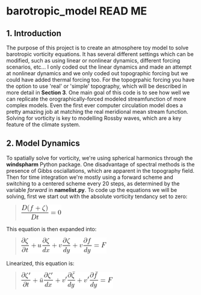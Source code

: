 # barotropic_model READ ME

## 1. Introduction
The purpose of this project is to create an atmosphere toy model to solve barotropic vorticity equations. It has several different settings which can be modified, such as using linear or nonlinear dynamics, different forcing scenarios, etc... I only coded out the linear dynamics and made an attempt at nonlinear dynamics and we only coded out topographic forcing but we could have added thermal forcing too. For the topogrpahic forcing you have the option to use 'real' or 'simple' topography, which will be described in more detail in **Section 3**. One main goal of this code is to see how well we can replicate the orographically-forced modeled streamfunction of more complex models. Even the first ever computer circulation model does a pretty amazing job at matching the real meridional mean stream function. Solving for vorticity is key to modelling Rossby waves, which are a key feature of the climate system. 

## 2. Model Dynamics
To spatially solve for vorticity, we're using spherical harmonics through the **windspharm** Python package. One disadvantage of spectral methods is the presence of Gibbs osciallations, which are apparent in the topography field. Then for time integration we're mostly using a forward scheme and switching to a centered scheme every 20 steps, as determined by the variable *forward* in **namelist.py**. To code up the equations we will be solving, first we start out with the absolute vorticity tendancy set to zero:
> <img src="readmeimages/Eqn1.gif" /> 
This equation is then expanded into:
> <img src="readmeimages/Eqn2.gif" /> 
Linearized, this equation is:
> <img src="readmeimages/Eqn3.gif" /> 
